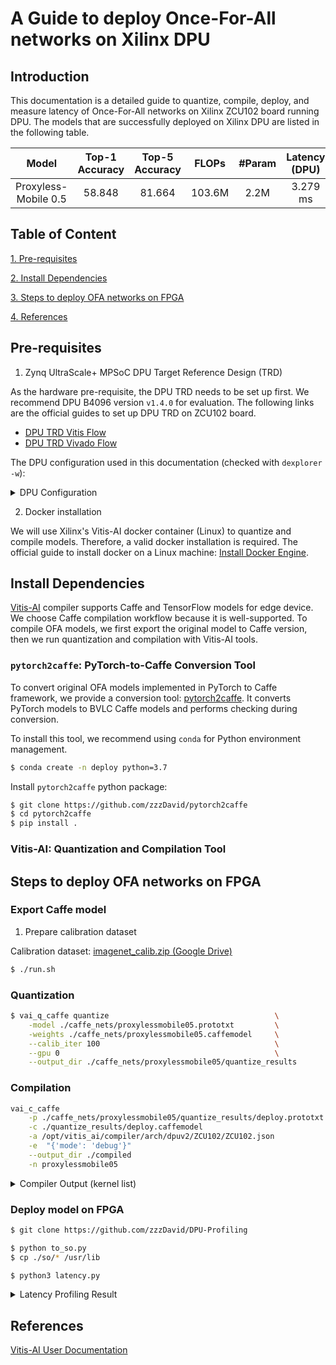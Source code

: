 # A Guide to deploy Once-For-All networks on Xilinx DPU

## Introduction
This documentation is a detailed guide to quantize, compile, deploy, and measure latency of Once-For-All networks on Xilinx ZCU102 board running DPU. The models that are successfully deployed on Xilinx DPU are listed in the following table. 

| Model | Top-1 Accuracy | Top-5 Accuracy | FLOPs | #Param | Latency (DPU) |
|:-----:|:--------------:|:--------------:|:-----:|:------:|:-------------:|
| Proxyless-Mobile 0.5|  58.848|  81.664  | 103.6M  |  2.2M   |  3.279 ms | 


## Table of Content

[1. Pre-requisites](#pre-requisites)

[2. Install Dependencies](#install-dependencies)

[3. Steps to deploy OFA networks on FPGA](#steps-to-deploy-ofa-networks-on-fpga)

[4. References](#references)

## Pre-requisites 

1. Zynq UltraScale+ MPSoC DPU Target Reference Design (TRD)
 
As the hardware pre-requisite, the DPU TRD needs to be set up first. We recommend DPU B4096 version `v1.4.0` for evaluation. The following links are the official guides to set up DPU TRD on ZCU102 board.  

- [DPU TRD Vitis Flow](https://github.com/Xilinx/Vitis-AI/blob/master/dsa/DPU-TRD/prj/Vitis/README.md)
- [DPU TRD Vivado Flow](https://github.com/Xilinx/Vitis-AI/blob/master/dsa/DPU-TRD/prj/Vivado/README.md)

The DPU configuration used in this documentation (checked with `dexplorer -w`): 
<details>
<summary>DPU Configuration</summary>

```text
[DPU IP Spec]
IP  Timestamp            : 2019-11-18 18:45:00
DPU Core Count           : 3

[DPU Core Configuration List]
DPU Core                 : #0
DPU Enabled              : Yes
DPU Arch                 : B4096
DPU Target Version       : v1.4.0
DPU Freqency             : 300 MHz
Ram Usage                : Low
DepthwiseConv            : Enabled
DepthwiseConv+Relu6      : Enabled
Conv+Leakyrelu           : Enabled
Conv+Relu6               : Enabled
Channel Augmentation     : Enabled
Average Pool             : Enabled

DPU Core                 : #1
DPU Enabled              : Yes
DPU Arch                 : B4096
DPU Target Version       : v1.4.0
DPU Freqency             : 300 MHz
Ram Usage                : Low
DepthwiseConv            : Enabled
DepthwiseConv+Relu6      : Enabled
Conv+Leakyrelu           : Enabled
Conv+Relu6               : Enabled
Channel Augmentation     : Enabled
Average Pool             : Enabled

DPU Core                 : #2
DPU Enabled              : Yes
DPU Arch                 : B4096
DPU Target Version       : v1.4.0
DPU Freqency             : 300 MHz
Ram Usage                : Low
DepthwiseConv            : Enabled
DepthwiseConv+Relu6      : Enabled
Conv+Leakyrelu           : Enabled
Conv+Relu6               : Enabled
Channel Augmentation     : Enabled
Average Pool             : Enabled


[DPU Extension List]
Extension Softmax
Enabled                  : Yes
```

</details>

2. Docker installation

We will use Xilinx's Vitis-AI docker container (Linux) to quantize and compile models. Therefore, a valid docker installation is required. The official guide to install docker on a Linux machine: [Install Docker Engine](https://docs.docker.com/engine/install/).

## Install Dependencies

[Vitis-AI](https://www.xilinx.com/html_docs/vitis_ai/1_2/zkj1576857115470.html) compiler supports Caffe and TensorFlow models for edge device. We choose Caffe compilation workflow because it is well-supported. To compile OFA models, we first export the original model to Caffe version, then we run quantization and compilation with Vitis-AI tools.  

### `pytorch2caffe`: PyTorch-to-Caffe Conversion Tool

To convert original OFA models implemented in PyTorch to Caffe framework, we provide a conversion tool: [pytorch2caffe](https://github.com/zzzDavid/pytorch2caffe). It converts PyTorch models to BVLC Caffe models and performs checking during conversion. 

To install this tool, we recommend using `conda` for Python environment management.

```sh
$ conda create -n deploy python=3.7
```

Install `pytorch2caffe` python package:
```sh
$ git clone https://github.com/zzzDavid/pytorch2caffe
$ cd pytorch2caffe
$ pip install .
```

### Vitis-AI: Quantization and Compilation Tool


## Steps to deploy OFA networks on FPGA

### Export Caffe model

1. Prepare calibration dataset

Calibration dataset: [imagenet_calib.zip (Google Drive)](https://drive.google.com/file/d/1KZE10LXRQCSJuK9d7xErDOjTjUj4fHyi/view?usp=sharing)

```sh
$ ./run.sh
```

### Quantization

```sh
$ vai_q_caffe quantize                                     \
    -model ./caffe_nets/proxylessmobile05.prototxt         \
    -weights ./caffe_nets/proxylessmobile05.caffemodel     \
    --calib_iter 100                                       \
    --gpu 0                                                \
    --output_dir ./caffe_nets/proxylessmobile05/quantize_results
```

### Compilation

```sh
vai_c_caffe                                                             \
    -p ./caffe_nets/proxylessmobile05/quantize_results/deploy.prototxt  \
    -c ./quantize_results/deploy.caffemodel                             \
    -a /opt/vitis_ai/compiler/arch/dpuv2/ZCU102/ZCU102.json             \
    -e  "{'mode': 'debug'}"                                             \
    --output_dir ./compiled                                             \
    -n proxylessmobile05
```


<details>
<summary>Compiler Output (kernel list)</summary>

```text
kernel list info for network "proxylessmobile05"
                               Kernel ID : Name
                                       0 : proxylessmobile05

                             Kernel Name : proxylessmobile05
--------------------------------------------------------------------------------
                             Kernel Type : DPUKernel
                               Code Size : 0.17MB
                              Param Size : 2.06MB
                           Workload MACs : 207.17MOPS
                         IO Memory Space : 0.34MB
                              Mean Value : 0, 0, 0, 
                      Total Tensor Count : 43
                Boundary Input Tensor(s)   (H*W*C)
               default_name_input_1:0(0) : 224*224*3

               Boundary Output Tensor(s)   (H*W*C)
             proxylessmobile05_fc_1:0(0) : 1*1*1000

                        Total Node Count : 42
                           Input Node(s)   (H*W*C)
             proxylessmobile05_conv_1(0) : 224*224*3

                          Output Node(s)   (H*W*C)
               proxylessmobile05_fc_1(0) : 1*1*1000




**************************************************
* VITIS_AI Compilation - Xilinx Inc.
**************************************************
```

</details>

### Deploy model on FPGA

```sh
$ git clone https://github.com/zzzDavid/DPU-Profiling
```

```sh
$ python to_so.py
$ cp ./so/* /usr/lib
```

```sh
$ python3 latency.py
```

<details>
<summary>Latency Profiling Result</summary>

```text
=====================================================================================================
[DNNDK] Performance profile - DPU Kernel "proxylessmobile05" DPU Task "proxylessmobile05-0"
=====================================================================================================
  ID                       NodeName Workload(MOP) Mem(MB) RunTime(ms) Perf(GOPS) Utilization    MB/S
   1       proxylessmobile05_conv_1        14.451    0.34       0.134      107.8         8.8%  2550.7
   2       proxylessmobile05_conv_3         3.211    0.29       0.063       51.0         4.1%  4620.3
   3       proxylessmobile05_conv_4         8.580    0.17       0.173       49.6         4.0%   994.7
   4       proxylessmobile05_conv_6         2.408    0.12       0.037       65.1         5.3%  3300.8
   5       proxylessmobile05_conv_7         7.526    0.20       0.106       71.0         5.8%  1847.4
   6       proxylessmobile05_conv_9         4.817    0.24       0.060       80.3         6.5%  4071.0
   7      proxylessmobile05_conv_10         8.505    0.09       0.133       63.9         5.2%   672.4
   8      proxylessmobile05_conv_12         1.806    0.06       0.025       72.3         5.9%  2255.1
   9      proxylessmobile05_conv_13         3.726    0.08       0.061       61.1         5.0%  1258.0
  10      proxylessmobile05_conv_15         2.710    0.09       0.036       75.3         6.1%  2607.9
  11      proxylessmobile05_conv_16         5.532    0.08       0.114       48.5         3.9%   682.8
  12      proxylessmobile05_conv_18         2.710    0.09       0.037       73.2         6.0%  2537.4
  13      proxylessmobile05_conv_19         5.532    0.08       0.114       48.5         3.9%   682.8
  14      proxylessmobile05_conv_21         2.710    0.09       0.037       73.2         6.0%  2537.4
  15      proxylessmobile05_conv_22         8.185    0.06       0.131       62.5         5.1%   449.3
  16      proxylessmobile05_conv_24         2.258    0.04       0.024       94.1         7.7%  1713.6
  17      proxylessmobile05_conv_25         3.058    0.04       0.068       45.0         3.7%   592.9
  18      proxylessmobile05_conv_27         1.882    0.04       0.028       67.2         5.5%  1562.0
  19      proxylessmobile05_conv_28         3.058    0.04       0.068       45.0         3.7%   592.9
  20      proxylessmobile05_conv_30         1.882    0.04       0.028       67.2         5.5%  1562.0
  21      proxylessmobile05_conv_31         3.058    0.04       0.069       44.3         3.6%   584.3
  22      proxylessmobile05_conv_33         1.882    0.04       0.027       69.7         5.7%  1619.8
  23      proxylessmobile05_conv_34         6.115    0.07       0.118       51.8         4.2%   614.5
  24      proxylessmobile05_conv_36         4.516    0.07       0.028      161.3        13.1%  2363.9
  25      proxylessmobile05_conv_37         4.121    0.05       0.077       53.5         4.4%   640.7
  26      proxylessmobile05_conv_39         2.710    0.05       0.028       96.8         7.9%  1905.6
  27      proxylessmobile05_conv_40         4.121    0.05       0.079       52.2         4.2%   624.5
  28      proxylessmobile05_conv_42         2.710    0.05       0.029       93.4         7.6%  1839.9
  29      proxylessmobile05_conv_43         4.121    0.05       0.078       52.8         4.3%   632.5
  30      proxylessmobile05_conv_45         2.710    0.05       0.029       93.4         7.6%  1839.9
  31      proxylessmobile05_conv_46         6.802    0.06       0.107       63.6         5.2%   515.6
  32      proxylessmobile05_conv_48         2.710    0.05       0.028       96.8         7.9%  1651.1
  33      proxylessmobile05_conv_49         8.185    0.12       0.183       44.7         3.6%   666.5
  34      proxylessmobile05_conv_51         5.419    0.09       0.035      154.8        12.6%  2594.5
  35      proxylessmobile05_conv_52         4.092    0.06       0.101       40.5         3.3%   627.7
  36      proxylessmobile05_conv_54         2.710    0.05       0.032       84.7         6.9%  1593.2
  37      proxylessmobile05_conv_55         4.092    0.06       0.099       41.3         3.4%   640.4
  38      proxylessmobile05_conv_57         2.710    0.05       0.030       90.3         7.3%  1699.4
  39      proxylessmobile05_conv_58         8.185    0.12       0.182       45.0         3.7%   670.2
  40      proxylessmobile05_conv_60         9.032    0.13       0.038      237.7        19.3%  3297.8
  41      proxylessmobile05_conv_61        20.070    0.23       0.170      118.1         9.6%  1332.2
  42         proxylessmobile05_fc_1         2.560    1.24       0.235       10.9         0.9%  5278.4

                Total Nodes In Avg:
                                All       207.171    5.33       3.279       63.2         5.1%  1625.5
=====================================================================================================
```
</details>

## References

[Vitis-AI User Documentation](https://www.xilinx.com/html_docs/vitis_ai/1_2/zkj1576857115470.html)


